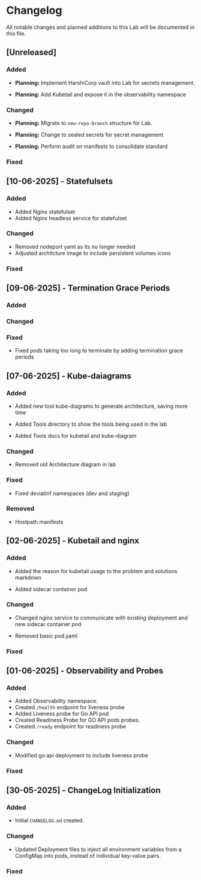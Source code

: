 # Changelog

All notable changes and planned additions to this Lab will be documented in this file.

## [Unreleased]

### Added
-   **Planning:** Implement HarshiCorp vault into Lab for secrets management.

-   **Planning:** Add Kubetail and expose it in the observability namespace
    

### Changed
-   **Planning:** Migrate to `new-repo-branch` structure for Lab.

-   **Planning:** Change to sealed secrets for secret management
  
-   **Planning:** Perform audit on manifests to consolidate standard



### Fixed

## [10-06-2025] - Statefulsets

### Added
- Added Nginx statefulset
- Added Nginx headless service for statefulset


### Changed
- Removed nodeport yaml as its no longer needed
- Adjusted architcture image to include persistent volumes icons

  
### Fixed


## [09-06-2025] - Termination Grace Periods

### Added


### Changed

  
### Fixed
-  Fixed pods taking too long to terminate by adding termination grace periods

## [07-06-2025] - Kube-daiagrams 

### Added
-  Added new tool kube-diagrams to generate architecture, saving more time 

-  Added Tools directory to show the tools being used in the lab

-  Added Tools docs for kubetail and kube-diagram

### Changed
-  Removed old Architecture diagram in lab
  
### Fixed
-  Fixed deviatinf namespaces (dev and staging)

### Removed
-  Hostpath manifests

## [02-06-2025] - Kubetail and nginx

### Added
-  Added the reason for kubetail usage to the problem and solutions markdown

- Added sidecar container pod

### Changed
- Changed nginx service to communicate with existing deployment and new sidecar container pod

- Removed basic pod.yaml
  
### Fixed


## [01-06-2025] - Observability and Probes

### Added
-   Added Observability namespace.
-   Created `/health` endpoint for liveness probe
-   Added Liveness probe for Go API pod
-   Created Readiness Probe for GO API pods probes.
-   Created `/ready` endpoint for readiness probe

### Changed
-   Modified go api deployment to include liveness probe
  
  
### Fixed

## [30-05-2025] - ChangeLog Initialization

### Added
-   Initial `CHANGELOG.md` created.

### Changed
-   Updated Deployment files to inject all environment variables from a ConfigMap into pods, instead of individual key-value pairs.
  
### Fixed